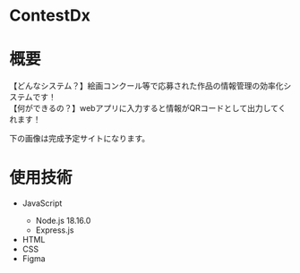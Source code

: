 # ContestDx
<h1>概要</h1>
<p>
  【どんなシステム？】絵画コンクール等で応募された作品の情報管理の効率化システムです！<br>
  【何ができるの？】webアプリに入力すると情報がQRコードとして出力してくれます！<br>
</p>

<p>
下の画像は完成予定サイトになります。 
</p>

<h1>使用技術</h1>

<p>
  <ul>
    <li>JavaScript</li>
      <ul>
        <li>Node.js 18.16.0</li>
        <li>Express.js</li>
      </ul>
    <li>HTML</li>
    <li>CSS</li>
    <li>Figma</li>
  </ul>
</p>
